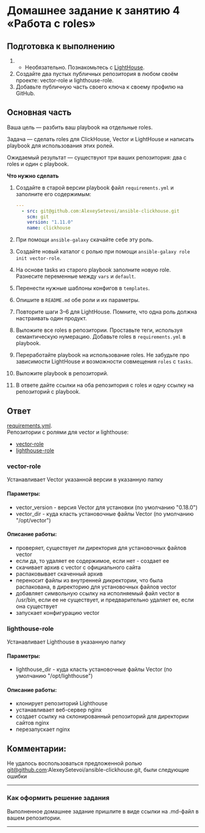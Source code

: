 # Домашнее задание к занятию 4 «Работа с roles»

## Подготовка к выполнению

1. * Необязательно. Познакомьтесь с [LightHouse](https://youtu.be/ymlrNlaHzIY?t=929).
2. Создайте два пустых публичных репозитория в любом своём проекте: vector-role и lighthouse-role.
3. Добавьте публичную часть своего ключа к своему профилю на GitHub.

## Основная часть

Ваша цель — разбить ваш playbook на отдельные roles. 

Задача — сделать roles для ClickHouse, Vector и LightHouse и написать playbook для использования этих ролей. 

Ожидаемый результат — существуют три ваших репозитория: два с roles и один с playbook.

**Что нужно сделать**

1. Создайте в старой версии playbook файл `requirements.yml` и заполните его содержимым:

   ```yaml
   ---
     - src: git@github.com:AlexeySetevoi/ansible-clickhouse.git
       scm: git
       version: "1.11.0"
       name: clickhouse 
   ```

2. При помощи `ansible-galaxy` скачайте себе эту роль.
3. Создайте новый каталог с ролью при помощи `ansible-galaxy role init vector-role`.
4. На основе tasks из старого playbook заполните новую role. Разнесите переменные между `vars` и `default`. 
5. Перенести нужные шаблоны конфигов в `templates`.
6. Опишите в `README.md` обе роли и их параметры.
7. Повторите шаги 3–6 для LightHouse. Помните, что одна роль должна настраивать один продукт.
8. Выложите все roles в репозитории. Проставьте теги, используя семантическую нумерацию. Добавьте roles в `requirements.yml` в playbook.
9. Переработайте playbook на использование roles. Не забудьте про зависимости LightHouse и возможности совмещения `roles` с `tasks`.
10. Выложите playbook в репозиторий.
11. В ответе дайте ссылки на оба репозитория с roles и одну ссылку на репозиторий с playbook.

## Ответ
[requirements.yml](requirements.yml). <br />
Репозитории с ролями для vector и lighthouse:
- [vector-role](https://github.com/Scandr/vector-role.git)
- [lighthouse-role](https://github.com/Scandr/lighthouse-role.git)

### vector-role
Устанавливает Vector указанной версии в указанную папку
#### Параметры: 
- vector_version - версия Vector для установки (по умолчанию "0.18.0")
- vector_dir - куда класть установочные файлы Vector (по умолчанию "/opt/vector")
#### Описание работы:
* проверяет, существует ли директория для установочных файлов vector
* если да, то удаляет ее содержимое, если нет - создает ее
* скачивает архив с vector с официального сайта 
* распаковывает скаченный архив
* переносит файлы из внутренней дикректории, что была распакована, в директорию для установочных файлов vector
* добавляет символьную ссылку на исполняемый файл vector в /usr/bin, если ее не существует, и предварительно удаляет ее, если она существует
* запускает конфигурацию vector

### lighthouse-role
Устанавливает Lighthouse в указанную папку
#### Параметры:
- lighthouse_dir - куда класть установочные файлы Vector (по умолчанию "/opt/lighthouse")
#### Описание работы:
* клонирует репозиторий Lighthouse
* устанавливает веб-сервер nginx
* создает ссылку на склонированный репозиторий для директории сайтов nginx
* перезапускает nginx

## Комментарии:
Не удалось воспользоваться предложенной ролью git@github.com:AlexeySetevoi/ansible-clickhouse.git, были следующие ошибки

---

### Как оформить решение задания

Выполненное домашнее задание пришлите в виде ссылки на .md-файл в вашем репозитории.

---
